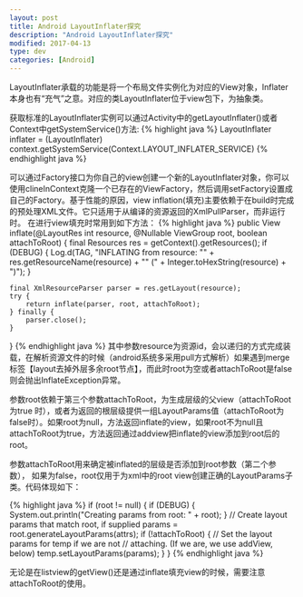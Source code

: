 ```yaml
---
layout: post
title: Android LayoutInflater探究
description: "Android LayoutInflater探究"
modified: 2017-04-13
type: dev
categories: [Android]
---
```


LayoutInflater承载的功能是将一个布局文件实例化为对应的View对象，Inflater本身也有“充气”之意。对应的类LayoutInflater位于view包下，为抽象类。

<!-- more -->

获取标准的LayoutInflater实例可以通过Activity中的getLayoutInflater()或者Context中getSystemService()方法:
{% highlight java %}
 LayoutInflater inflater = (LayoutInflater) context.getSystemService(Context.LAYOUT_INFLATER_SERVICE)
{% endhighlight java %}

可以通过Factory接口为你自己的view创建一个新的LayoutInflater对象，你可以使用clineInContext克隆一个已存在的ViewFactory，然后调用setFactory设置成自己的Factory。基于性能的原因，view inflation(填充)主要依赖于在build时完成的预处理XML文件。它只适用于从编译的资源返回的XmlPullParser，而非运行时。
在进行view填充时常用到如下方法：
{% highlight java %}
public View inflate(@LayoutRes int resource, @Nullable ViewGroup root, boolean attachToRoot) {
    final Resources res = getContext().getResources();
    if (DEBUG) {
        Log.d(TAG, "INFLATING from resource: \"" + res.getResourceName(resource) + "\" ("
                + Integer.toHexString(resource) + ")");
    }
    
    final XmlResourceParser parser = res.getLayout(resource);
    try {
        return inflate(parser, root, attachToRoot);
    } finally {
        parser.close();
    }
}
{% endhighlight java %}
其中参数resource为资源id，会以递归的方式完成装载，在解析资源文件的时候（android系统多采用pull方式解析）如果遇到merge标签【layout去掉外层多余root节点】，而此时root为空或者attachToRoot是false则会抛出InflateException异常。

参数root依赖于第三个参数attachToRoot，为生成层级的父view（attachToRoot为true 时），或者为返回的根层级提供一组LayoutParams值（attachToRoot为false时）。如果root为null，方法返回inflate的view，如果root不为null且attachToRoot为true，方法返回通过addview把inflate的view添加到root后的root。

参数attachToRoot用来确定被inflated的层级是否添加到root参数（第二个参数）， 如果为false，root仅用于为xml中的root view创建正确的LayoutParams子类。代码体现如下：

{% highlight java %}
if (root != null) {
    if (DEBUG) {
        System.out.println("Creating params from root: " +
                root);
    }
    // Create layout params that match root, if supplied
    params = root.generateLayoutParams(attrs);
    if (!attachToRoot) {
        // Set the layout params for temp if we are not
        // attaching. (If we are, we use addView, below)
        temp.setLayoutParams(params);
    }
}
{% endhighlight java %}

无论是在listview的getView()还是通过inflate填充view的时候，需要注意attachToRoot的使用。

